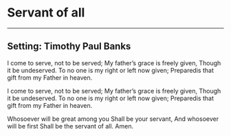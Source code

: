 # Servant of all

***

## Setting: Timothy Paul Banks

I come to serve, not to be served;
My father’s grace is freely given, 
Though it be undeserved.
To no one is my right or left now given;
Preparedis that gift from my Father in heaven.

I come to serve, not to be served;
My father’s grace is freely given, 
Though it be undeserved.
To no one is my right or left now given;
Preparedis that gift from my Father in heaven.

Whosoever will be great among you
Shall be your servant,
And whosoever will be first
Shall be the servant of all. Amen.
